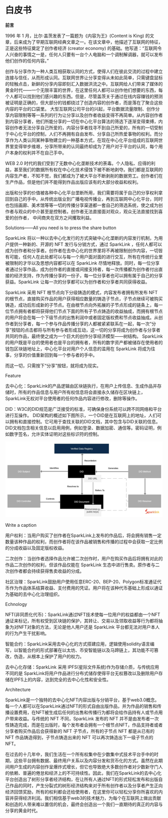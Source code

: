 # 白皮书

**前言**&#x20;

1996 年 1 月，比尔·盖茨发表了一篇题为《内容为王》(Content is King) 的文章，后来成为了早期互联网经典文章之一。在该文章中，他描述了互联网的特征，正是这些特征奠定了创作者经济 (creator economy) 的基础。他写道：“互联网令人兴奋的事情之一是，任何人只要有一台个人电脑和一个调制解调器，就可以发布他们创作的任何内容。”

创作与分享作为一种人类互相获取认同的方式，使得人们在彼此交流的过程中建立连接与信任，从而形成认同。互联网世界让分享变得从未如此简单，只需键盘鼠标的轻触点击，新鲜的分享内容即刻汇入数据洪流之中。互联网给人们带来了媒体的黄金时代——一个无限丰富的世界，在这里任何人都可以创作他们想要的东西，每个人都可以找到他们感兴趣的东西。但是，尽管盖茨关于通过在线内容赚钱的预测被证明是正确的，但大部分的钱都绕过了创造内容的创作者，而是落在了聚合这些内容的平台的口袋里。 大型互联网公司平台的兴起，平台数据流量限制、创作分享内容限制等等一系列的行为让分享以及创作者收益变得不再简单。从内容创作者到内容分享者，他们所能分享的一切在中心化平台算法的筛选下逐渐变得束缚，内容创作者无法分享自己所爱的，内容分享者找寻不到自己所爱的，所有的一切受制于中心化平台的控制，人们不再拥有自由发布、分享自己所热爱事物的权利。而分享作为人类认同某种事物建立的一种基本方式，在现在中心化平台组成的互联网世界里变得举步维艰，分享所带来的认同最终却成为了用户对于平台的认同，每个用户本身的权利并不在自己手中。

WEB 2.0 时代的我们受到了无数中心化垄断技术的荼毒。个人隐私、应得的利益，甚至我们的数据所有权在中心化技术侵蚀下被不断地剥夺。我们都是互联网的内容生产者，不知不觉，我们都成为了被大平台不断剥削的数据劳工。创作者们在生产作品，但是他们并不能得到作品出版应该有的大部分收益和权利。

出版和分享的价值被各种中心化平台垄断所用，我们需要将属于自己的分享权利拿回到自己的手中。从传统出版业到广播电视传播业，再到互联网中心化平台，同时也包括画廊、美术馆等等一切的传播分享渠道都一套自己的筛选系统，使之成为创作者与观众的中介甚至是控制者。创作者无法直接面对观众，观众无法直接找到喜爱的创作者， 中间商夹在双方之间攫取利益。



Solutions——All you need is to press the share button

SparkLink 将以一种以去中心化发行的方式突破中心化垄断的内容发行机制，为用户提供一种新的、开源的 NFT 发行与分销方式，通过 SparkLink ，任何人都可以成为创作者和分享者。创作者在去中心化的世界里将不再被限制创作内容，一切皆有可能，任何人在此处都可以与每一个用户面对面的进行交互，所有在传统行业里被限制的才华以及思想内容都可以在 SparkLink 尽情地释放。同时，每一位分享者通过分享作品，成为创作者的直接或间接支持者，每一次传播都为创作者付出直接的经济支持，作为传播分享的一份子，每一位分享者也可以拥有属于自己的分享获益。SparkLink 让每一次的分享都可以为创作者和分享者共同获得收益。

SparkLink 采用 NFT 根节点向下分级铸造的模式，内容发布者拥有所发布 NFT 的根节点，直接购买作品的用户获得相应数量的铸造子节点，子节点继续可被购买铸造，成功后形成新的子节点。在由根节点向外拓展的子节点形成的链条上，每一位节点拥有者都将获得他们节点下面的所有子节点铸造的收益抽成，而拥有根节点的用户将会在每一个下级节点的出售利润中或者固定版权费和节点收益抽成。从创作者到分享者，每一个参与作品传播分享的人都被紧紧联系在一起，每一次“分享”按钮的点击都将与所有参与者形成互动，这一切的分享将成为创作者与分享者共同的作品，最终使之成为一个巨大的创作分享经济模型——树结构。 SparkLink 的用户既是平台的使用者也是平台的拥有者，所有的数字资产都被储存在使用者的钱包区块链地址上，中心化平台对用户个人信息的滥用在 SparkLink 将成为往事，分享的价值重新回到每一个参与者的手中。

而这一切，只需按下“分享”按钮，就将成为现实。



Feature

去中心化：SparkLink的产品逻辑由区块链执行，在用户上传信息、生成作品并存储时，所有的作品信息与用户所有权信息将会直接永久储存在区块链上，SparkLink无权对平台使用者的任何作品内容进行修改，删除等操作。

DID：W3C的DID规范是广泛接受的标准，可确保身份系统可以跨不同网络和平台进行互操作。 DID架构的概述如下图所示，一个DID是在互联网上的地址，人们可以拥有和直接控制。它可用于查找关联的DID文档，其中包含与DID关联的信息。DID文档包含相关信息以启用用例，例如登录、数据加密、通信等。密码证明，例如数字签名，允许实体证明对这些标识符的控制。

![](<.gitbook/assets/image (3).png>)



Write a caption

用户权利：当用户购买了创作者在SparkLink上发布的作品后，将会拥有销售一定数量该种作品的权利，而创作者将在该作品被销售和传播的过程中会获取一定比例的分成收益以及固定版权收益。

二次创作：当创作者选择作品允许被二次创作时，用户在购买作品后将拥有对此的作品二次创作的权利，但该作品仅能在 SparkLink 生态中进行售卖。原作者与二次创作者都会持续获得售卖收益的分成。

社区治理：SparkLink鼓励用户使用任意ERC-20、BEP-20、Polygon标准通证代币作为作品体系结算收益、支付费用的凭证。用户将在该种代币基础上形成以通证为基础的去中心化治理组织。



Echnology

NFT(非同质化代币)：SparkLink通过NFT技术使每一位用户的权益都由一个NFT通证来标记，所有权受到区块链的保护，其转让、交易以及领取收益等行为都将抽象为对NFT对象的方法，无论是他人用户还是 SparkLink 平台都无法对用户本人的行为产生干扰影响。

智能合约：SparkLink采用去中心化的方式搭建应用，逻辑使用solidity语言编写，以智能合约的形式部署在以太坊、币安智能链以及马蹄链上，其功能不可篡改，伪造，从根本上保护了用户的权力。

去中心化存储：SparkLink 采用 IPFS(星际文件系统)作为存储介质，与传统应用不同的是 SparkLink将用户作品进行分布式储存使得平台无权篡改以及删除用户存储在IPFS上的内容，达到完全的去中心化性和安全性。



Architecture

SparkLink是一个独特的去中心化NFT内容出版与分销平台，基于web3.0概念。每一个人都可以在SparkLink通过NFT的形式自由出版作品，并为作品的销售和传播设置费用，在NFT被生成后任何的出售和传播行为都将会给作品持有人或节点用户带来收益。与传统的 NFT 不同，SparkLink 发布的 NFT 并不是由发布者一次性铸造完成，而是在出版时，每个发布者会拥有一个根节点NFT，作品支持者或者分享者购买作品后会获得新的 NFT 子节点，所有的子节点 NFT 都是从已有的 NFT 作品铸造得到，子节点铸造出来的 NFT 可以再次铸造出下一级子节点的 NFT。

在过去的十几年中，我们生活在一个所有权集中在少数集中式技术平台手中的时期，这些平台拥有数据、最终用户关系以及内容分发和货币化的方式。虽然在此期间用户生成的内容创作呈爆炸式增长，但它也导致绝大多数创作者对少数新守门人的依赖、普遍的倦怠和经济上的不可持续性。因此，我们在SparkLink的去中心化平台创造出了树形分享者经济结构，在让所有人通过NFT的形式轻松发布和出版自己作品的同时，产生分裂式的树形经济结构来对于所有创作者以及分享者产生正向经济回馈奖励，所有的权利都会还给使用者，在这里你可以轻松分享你所喜欢的内容并获得经济利润。我们相信基于web3的技术魅力，为每个在互联网上做出贡献和创造的人带来难以置信的机会，最终会创造出一个我们一直期待的真正的内容与分享的黄金时代。

&#x20;
